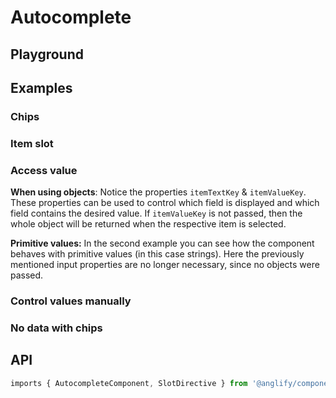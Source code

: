 # Autocomplete

<app-references
issues="https://github.com/valentingavran/anglify/labels/component%3A%20Autocomplete"
bundle-size="https://bundlephobia.com/package/@anglify/components@latest"/>

## Playground

<app-autocomplete-playground></app-autocomplete-playground>

## Examples

### Chips

<app-code-example component="autocomplete" example="chips"></app-code-example>

### Item slot

<app-code-example component="autocomplete" example="items-slot"></app-code-example>

### Access value

**When using objects**: Notice the properties `itemTextKey` & `itemValueKey`. These properties can be used to control which field is displayed and which field contains the desired value. If `itemValueKey` is not passed, then the whole object will be returned when the respective item is selected.

**Primitive values:** In the second example you can see how the component behaves with primitive values (in this case strings). Here the previously mentioned input properties are no longer necessary, since no objects were passed.

<app-code-example component="autocomplete" example="access-value"></app-code-example>

### Control values manually

<app-code-example component="autocomplete" example="control-values-manually"></app-code-example>

### No data with chips

<app-code-example component="autocomplete" example="no-data-with-chips"></app-code-example>

## API

```typescript
imports { AutocompleteComponent, SlotDirective } from '@anglify/components';
```

<app-inputs-table components="AutocompleteComponent"></app-inputs-table>

<app-styling-table component="autocomplete"></app-styling-table>
